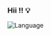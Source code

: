 ### Hii !! 💡

![Language](https://github-readme-stats.vercel.app/api/top-langs/?username=Etheriouses&layout=compact&theme=react&hide=html,css,jupyter%20notebook)
